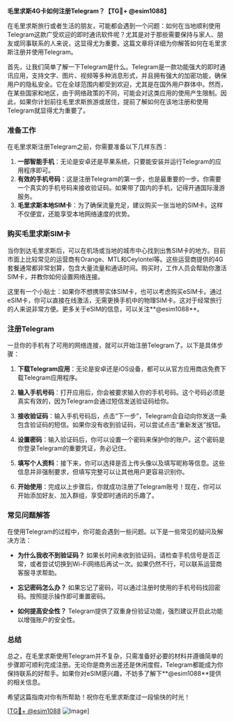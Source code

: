 **毛里求斯4G卡如何注册Telegram？【TG💪+ @esim1088】**

在毛里求斯旅行或者生活的朋友，可能都会遇到一个问题：如何在当地顺利使用Telegram这款广受欢迎的即时通讯软件呢？尤其是对于那些需要保持与家人、朋友或同事联系的人来说，这显得尤为重要。这篇文章将详细为你解答如何在毛里求斯注册并使用Telegram。

首先，让我们简单了解一下Telegram是什么。Telegram是一款功能强大的即时通讯应用，支持文字、图片、视频等多种消息形式，并且拥有强大的加密功能，确保用户的隐私安全。它在全球范围内都受到欢迎，尤其是在国外用户群体中。然而，在某些国家和地区，由于网络政策的不同，可能会对这类应用的使用产生限制。因此，如果你计划前往毛里求斯旅游或居住，提前了解如何在该地注册和使用Telegram就显得尤为重要了。

### **准备工作**

在毛里求斯注册Telegram之前，你需要准备以下几样东西：

1. **一部智能手机**：无论是安卓还是苹果系统，只要能安装并运行Telegram的应用程序即可。
2. **有效的手机号码**：这是注册Telegram的第一步，也是最重要的一步。你需要一个真实的手机号码来接收验证码。如果带了国内的手机，记得开通国际漫游服务。
3. **毛里求斯本地SIM卡**：为了确保流量充足，建议购买一张当地的SIM卡。这样不仅便宜，还能享受本地网络速度的优势。

### **购买毛里求斯SIM卡**

当你到达毛里求斯后，可以在机场或当地的城市中心找到出售SIM卡的地方。目前市面上比较常见的运营商有Orange、MTL和Ceylontel等。这些运营商提供的4G套餐通常都非常划算，包含大量流量和通话时间。购买时，工作人员会帮助你激活SIM卡，并教你如何设置网络连接。

这里有一个小贴士：如果你不想携带实体SIM卡，也可以考虑购买eSIM卡。通过eSIM卡，你可以直接在线激活，无需更换手机中的物理SIM卡。这对于经常旅行的人来说非常方便。更多关于eSIM的信息，可以关注**@esim1088**。

### **注册Telegram**

一旦你的手机有了可用的网络连接，就可以开始注册Telegram了。以下是具体步骤：

1. **下载Telegram应用**：无论是安卓还是iOS设备，都可以从官方应用商店免费下载Telegram应用程序。
   
2. **输入手机号码**：打开应用后，你会被要求输入你的手机号码。这个号码必须是真实有效的，因为Telegram会通过短信发送验证码给你。

3. **接收验证码**：输入手机号码后，点击“下一步”，Telegram会自动向你发送一条包含验证码的短信。如果你没有收到验证码，可以尝试点击“重新发送”按钮。

4. **设置密码**：输入验证码后，你可以设置一个密码来保护你的账户。这个密码是你登录Telegram的重要凭证，务必记住。

5. **填写个人资料**：接下来，你可以选择是否上传头像以及填写昵称等信息。这些信息并非强制要求，但填写完整可以让其他用户更容易识别你。

6. **开始使用**：完成以上步骤后，你就成功注册了Telegram账号！现在，你可以开始添加好友、加入群组，享受即时通讯的乐趣了。

### **常见问题解答**

在使用Telegram的过程中，你可能会遇到一些问题。以下是一些常见的疑问及解决方法：

- **为什么我收不到验证码？**
  如果长时间未收到验证码，请检查手机信号是否正常，或者尝试切换到Wi-Fi网络后再试一次。如果仍然不行，可以联系运营商客服寻求帮助。

- **忘记密码怎么办？**
  如果忘记了密码，可以通过注册时使用的手机号码找回密码。按照提示操作即可重置密码。

- **如何提高安全性？**
  Telegram提供了双重身份验证功能，强烈建议开启此功能以增强账户的安全性。

### **总结**

总之，在毛里求斯使用Telegram并不复杂，只需准备好必要的材料并遵循简单的步骤即可顺利完成注册。无论你是商务出差还是休闲度假，Telegram都能成为你保持联系的好帮手。如果你对eSIM感兴趣，不妨多了解下**@esim1088**提供的相关信息。

希望这篇指南对你有所帮助！祝你在毛里求斯度过一段愉快的时光！

[[TG💪+ @esim1088](https://t.me/s/esim1088) ![Image](https://i.postimg.cc/4NQfJmqS/Snipaste-2025-05-13-00-14-12.png)]